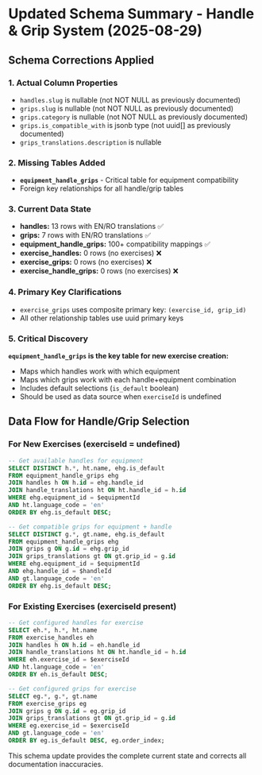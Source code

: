 # Updated Schema Summary - Handle & Grip System (2025-08-29)

## Schema Corrections Applied

### 1. Actual Column Properties
- `handles.slug` is nullable (not NOT NULL as previously documented)
- `grips.slug` is nullable (not NOT NULL as previously documented)  
- `grips.category` is nullable (not NOT NULL as previously documented)
- `grips.is_compatible_with` is jsonb type (not uuid[] as previously documented)
- `grips_translations.description` is nullable

### 2. Missing Tables Added
- **`equipment_handle_grips`** - Critical table for equipment compatibility
- Foreign key relationships for all handle/grip tables

### 3. Current Data State
- **handles:** 13 rows with EN/RO translations ✅
- **grips:** 7 rows with EN/RO translations ✅
- **equipment_handle_grips:** 100+ compatibility mappings ✅
- **exercise_handles:** 0 rows (no exercises) ❌
- **exercise_grips:** 0 rows (no exercises) ❌
- **exercise_handle_grips:** 0 rows (no exercises) ❌

### 4. Primary Key Clarifications
- `exercise_grips` uses composite primary key: `(exercise_id, grip_id)`
- All other relationship tables use uuid primary keys

### 5. Critical Discovery
**`equipment_handle_grips` is the key table for new exercise creation:**
- Maps which handles work with which equipment
- Maps which grips work with each handle+equipment combination
- Includes default selections (`is_default` boolean)
- Should be used as data source when `exerciseId` is undefined

## Data Flow for Handle/Grip Selection

### For New Exercises (exerciseId = undefined)
```sql
-- Get available handles for equipment
SELECT DISTINCT h.*, ht.name, ehg.is_default
FROM equipment_handle_grips ehg
JOIN handles h ON h.id = ehg.handle_id
JOIN handle_translations ht ON ht.handle_id = h.id
WHERE ehg.equipment_id = $equipmentId 
AND ht.language_code = 'en'
ORDER BY ehg.is_default DESC;

-- Get compatible grips for equipment + handle
SELECT DISTINCT g.*, gt.name, ehg.is_default
FROM equipment_handle_grips ehg
JOIN grips g ON g.id = ehg.grip_id
JOIN grips_translations gt ON gt.grip_id = g.id
WHERE ehg.equipment_id = $equipmentId 
AND ehg.handle_id = $handleId
AND gt.language_code = 'en'
ORDER BY ehg.is_default DESC;
```

### For Existing Exercises (exerciseId present)
```sql
-- Get configured handles for exercise
SELECT eh.*, h.*, ht.name
FROM exercise_handles eh
JOIN handles h ON h.id = eh.handle_id
JOIN handle_translations ht ON ht.handle_id = h.id
WHERE eh.exercise_id = $exerciseId
AND ht.language_code = 'en'
ORDER BY eh.is_default DESC;

-- Get configured grips for exercise
SELECT eg.*, g.*, gt.name
FROM exercise_grips eg
JOIN grips g ON g.id = eg.grip_id
JOIN grips_translations gt ON gt.grip_id = g.id
WHERE eg.exercise_id = $exerciseId
AND gt.language_code = 'en'
ORDER BY eg.is_default DESC, eg.order_index;
```

This schema update provides the complete current state and corrects all documentation inaccuracies.
